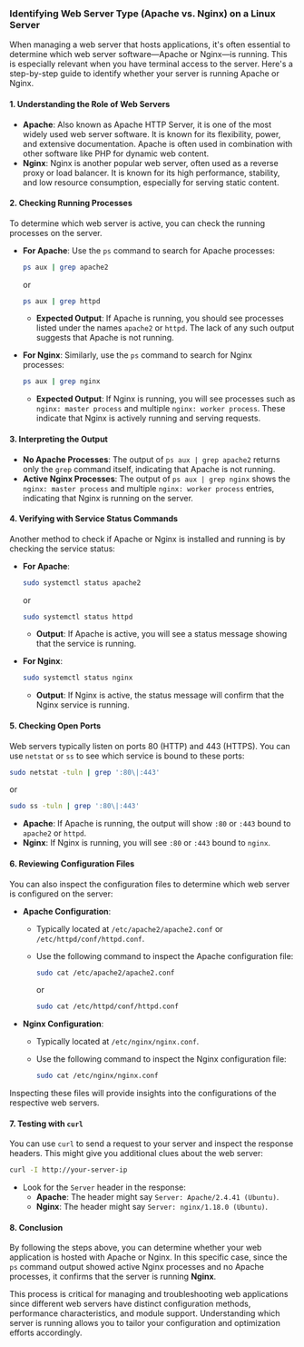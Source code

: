 
### Identifying Web Server Type (Apache vs. Nginx) on a Linux Server

When managing a web server that hosts applications, it's often essential to determine which web server software—Apache or Nginx—is running. This is especially relevant when you have terminal access to the server. Here's a step-by-step guide to identify whether your server is running Apache or Nginx.

#### 1. **Understanding the Role of Web Servers**
   - **Apache**: Also known as Apache HTTP Server, it is one of the most widely used web server software. It is known for its flexibility, power, and extensive documentation. Apache is often used in combination with other software like PHP for dynamic web content.
   - **Nginx**: Nginx is another popular web server, often used as a reverse proxy or load balancer. It is known for its high performance, stability, and low resource consumption, especially for serving static content.

#### 2. **Checking Running Processes**

   To determine which web server is active, you can check the running processes on the server.

   - **For Apache**:
     Use the `ps` command to search for Apache processes:

     ```bash
     ps aux | grep apache2
     ```
     or
     ```bash
     ps aux | grep httpd
     ```

     - **Expected Output**: If Apache is running, you should see processes listed under the names `apache2` or `httpd`. The lack of any such output suggests that Apache is not running.

   - **For Nginx**:
     Similarly, use the `ps` command to search for Nginx processes:

     ```bash
     ps aux | grep nginx
     ```

     - **Expected Output**: If Nginx is running, you will see processes such as `nginx: master process` and multiple `nginx: worker process`. These indicate that Nginx is actively running and serving requests.

#### 3. **Interpreting the Output**
   - **No Apache Processes**: The output of `ps aux | grep apache2` returns only the `grep` command itself, indicating that Apache is not running.
   - **Active Nginx Processes**: The output of `ps aux | grep nginx` shows the `nginx: master process` and multiple `nginx: worker process` entries, indicating that Nginx is running on the server.

#### 4. **Verifying with Service Status Commands**

   Another method to check if Apache or Nginx is installed and running is by checking the service status:

   - **For Apache**:
     ```bash
     sudo systemctl status apache2
     ```
     or
     ```bash
     sudo systemctl status httpd
     ```

     - **Output**: If Apache is active, you will see a status message showing that the service is running.

   - **For Nginx**:
     ```bash
     sudo systemctl status nginx
     ```

     - **Output**: If Nginx is active, the status message will confirm that the Nginx service is running.

#### 5. **Checking Open Ports**

   Web servers typically listen on ports 80 (HTTP) and 443 (HTTPS). You can use `netstat` or `ss` to see which service is bound to these ports:

   ```bash
   sudo netstat -tuln | grep ':80\|:443'
   ```
   or
   ```bash
   sudo ss -tuln | grep ':80\|:443'
   ```

   - **Apache**: If Apache is running, the output will show `:80` or `:443` bound to `apache2` or `httpd`.
   - **Nginx**: If Nginx is running, you will see `:80` or `:443` bound to `nginx`.

#### 6. **Reviewing Configuration Files**

   You can also inspect the configuration files to determine which web server is configured on the server:

   - **Apache Configuration**:
     - Typically located at `/etc/apache2/apache2.conf` or `/etc/httpd/conf/httpd.conf`.
     - Use the following command to inspect the Apache configuration file:
       
       ```bash
       sudo cat /etc/apache2/apache2.conf
       ```
       or
       ```bash
       sudo cat /etc/httpd/conf/httpd.conf
       ```

   - **Nginx Configuration**:
     - Typically located at `/etc/nginx/nginx.conf`.
     - Use the following command to inspect the Nginx configuration file:

       ```bash
       sudo cat /etc/nginx/nginx.conf
       ```

   Inspecting these files will provide insights into the configurations of the respective web servers.

#### 7. **Testing with `curl`**

   You can use `curl` to send a request to your server and inspect the response headers. This might give you additional clues about the web server:

   ```bash
   curl -I http://your-server-ip
   ```

   - Look for the `Server` header in the response:
     - **Apache**: The header might say `Server: Apache/2.4.41 (Ubuntu)`.
     - **Nginx**: The header might say `Server: nginx/1.18.0 (Ubuntu)`.

#### 8. **Conclusion**
   
   By following the steps above, you can determine whether your web application is hosted with Apache or Nginx. In this specific case, since the `ps` command output showed active Nginx processes and no Apache processes, it confirms that the server is running **Nginx**.

This process is critical for managing and troubleshooting web applications since different web servers have distinct configuration methods, performance characteristics, and module support. Understanding which server is running allows you to tailor your configuration and optimization efforts accordingly.
